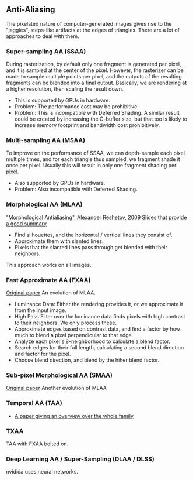 Anti-Aliasing
-------------

The pixelated nature of computer-generated images gives rise to the
"jaggies", steps-like artifacts at the edges of triangles. There are a
lot of approaches to deal with them.


### Super-sampling AA (SSAA)

During rasterization, by default only one fragment is generated per
pixel, and it is sampled at the center of the pixel. However, the
rasterizer can be made to sample multiple points per pixel, and the
outputs of the resulting fragments can be blended into a final output.
Basically, we are rendering at a higher resolution, then scaling the
result down.
* This is supported by GPUs in hardware.
* Problem: The performance cost may be prohibitive.
* Problem: This is incompatible with Deferred Shading. A similar result
  could be created by increasing the G-buffer size, but that too is
  likely to increase memory footprint and bandwidth cost prohibitively.


### Multi-sampling AA (MSAA)

To improve on the performance of SSAA, we can depth-sample each pixel
multiple times, and for each triangle thus sampled, we fragment shade it
once per pixel. Usually this will result in only one fragment shading
per pixel.
* Also supported by GPUs in hardware.
* Problem: Also incompatible with Deferred Shading.


### Morphological AA (MLAA)

["Morphological Antialiasing", Alexander Reshetov, 2009](https://www.cs.cmu.edu/afs/cs/academic/class/15869-f11/www/readings/reshetov09_mlaa.pdf)
[Slides that provide a good summary](https://www.highperformancegraphics.org/wp-content/uploads/2017/Retrospective/HPG2017_Reshetov_MLAARetrospective.pdf)

* Find silhouettes, and the horizontal / vertical lines they consist of.
* Approximate them with slanted lines.
* Pixels that the slanted lines pass through get blended with their
  neighbors.

This approach works on all images.


### Fast Approximate AA (FXAA)

[Original paper](https://developer.download.nvidia.com/assets/gamedev/files/sdk/11/FXAA_WhitePaper.pdf)
An evolution of MLAA.

* Luminance Data: Either the rendering provides it, or we approximate it
  from the input image.
* High Pass Filter over the luminance data finds pixels with high
  contrast to their neighbors. We only process these.
* Approximate edges based on contrast data, and find a factor by how
  much to blend a pixel perpendicular to that edge.
* Analyze each pixel's 8-neighborhood to calculate a blend factor.
* Search edges for their full length, calculating a second blend
  direction and factor for the pixel.
* Choose blend direction, and blend by the hiher blend factor.


### Sub-pixel Morphological AA (SMAA)

[Original paper](https://www.iryoku.com/smaa/downloads/SMAA-Enhanced-Subpixel-Morphological-Antialiasing.pdf)
Another evolution of MLAA


### Temporal AA (TAA)

* [A paper giving an overview over the whole family](https://leiy.cc/publications/TAA/TemporalAA.pdf)


### TXAA

TAA with FXAA bolted on.


### Deep Learning AA / Super-Sampling (DLAA / DLSS)

nvidida uses neural networks.
